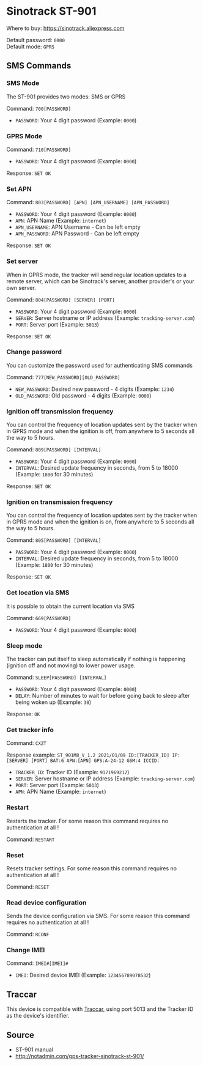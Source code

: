 # Sinotrack ST-901

Where to buy: https://sinotrack.aliexpress.com

Default password: `0000`  
Default mode: `GPRS`


## SMS Commands

### SMS Mode

The ST-901 provides two modes: SMS or GPRS

Command: `700[PASSWORD]`

* `PASSWORD`: Your 4 digit password (Example: `0000`)

### GPRS Mode

Command: `710[PASSWORD]`

* `PASSWORD`: Your 4 digit password (Example: `0000`)

Response: `SET OK`

### Set APN

Command: `803[PASSWORD] [APN] [APN_USERNAME] [APN_PASSWORD]`

* `PASSWORD`: Your 4 digit password (Example: `0000`)
* `APN`: APN Name (Example: `internet`)
* `APN_USERNAME`: APN Username - Can be left empty
* `APN_PASSWORD`: APN Password - Can be left empty

Response: `SET OK`

### Set server

When in GPRS mode, the tracker will send regular location updates to a remote server, which can be Sinotrack's server, another provider's or your own server.

Command: `804[PASSWORD] [SERVER] [PORT]`

* `PASSWORD`: Your 4 digit password (Example: `0000`)
* `SERVER`: Server hostname or IP address (Example: `tracking-server.com`)
* `PORT`: Server port (Example: `5013`)

Response: `SET OK`

### Change password

You can customize the password used for authenticating SMS commands

Command: `777[NEW_PASSWORD][OLD_PASSWORD]`

* `NEW_PASSWORD`: Desired new password - 4 digits (Example: `1234`)
* `OLD_PASSWORD`: Old password - 4 digits (Example: `0000`)


### Ignition off transmission frequency

You can control the frequency of location updates sent by the tracker when in GPRS mode and when the ignition is off, from anywhere to 5 seconds all the way to 5 hours.

Command: `809[PASSWORD] [INTERVAL]`

* `PASSWORD`: Your 4 digit password (Example: `0000`)
* `INTERVAL`: Desired update frequency in seconds, from 5 to 18000 (Example: `1800` for 30 minutes)

Response: `SET OK`

### Ignition on transmission frequency 

You can control the frequency of location updates sent by the tracker when in GPRS mode and when the ignition is on, from anywhere to 5 seconds all the way to 5 hours.

Command: `805[PASSWORD] [INTERVAL]`

* `PASSWORD`: Your 4 digit password (Example: `0000`)
* `INTERVAL`: Desired update frequency in seconds, from 5 to 18000 (Example: `1800` for 30 minutes)

Response: `SET OK`

### Get location via SMS

It is possible to obtain the current location via SMS

Command: `669[PASSWORD]`

* `PASSWORD`: Your 4 digit password (Example: `0000`)

### Sleep mode

The tracker can put itself to sleep automatically if nothing is happening (ignition off and not moving) to lower power usage.

Command: `SLEEP[PASSWORD] [INTERVAL]`

* `PASSWORD`: Your 4 digit password (Example: `0000`)
* `DELAY`: Number of minutes to wait for before going back to sleep after being woken up (Example: `30`)

Response: `OK`

### Get tracker info

Command: `CXZT`

Response example: `ST_901M8_V_1.2 2021/01/09 ID:[TRACKER_ID] IP:[SERVER] [PORT] BAT:6 APN:[APN] GPS:A-24-12 GSM:4 ICCID:`

* `TRACKER_ID`: Tracker ID (Example: `9171969212`)
* `SERVER`: Server hostname or IP address (Example: `tracking-server.com`)
* `PORT`: Server port (Example: `5013`) 
* `APN`: APN Name (Example: `internet`)

### Restart

Restarts the tracker. For some reason this command requires no authentication at all !

Command: `RESTART`

### Reset

Resets tracker settings. For some reason this command requires no authentication at all !

Command: `RESET`

### Read device configuration

Sends the device configuration via SMS. For some reason this command requires no authentication at all !

Command: `RCONF`

### Change IMEI

Command: `IMEI#[IMEI]#`

* `IMEI`: Desired device IMEI (Example: `123456789078532`)


## Traccar

This device is compatible with [Traccar](https://www.traccar.org/), using port 5013 and the Tracker ID as the device's identifier.

## Source

* ST-901 manual
* http://notadmin.com/gps-tracker-sinotrack-st-901/